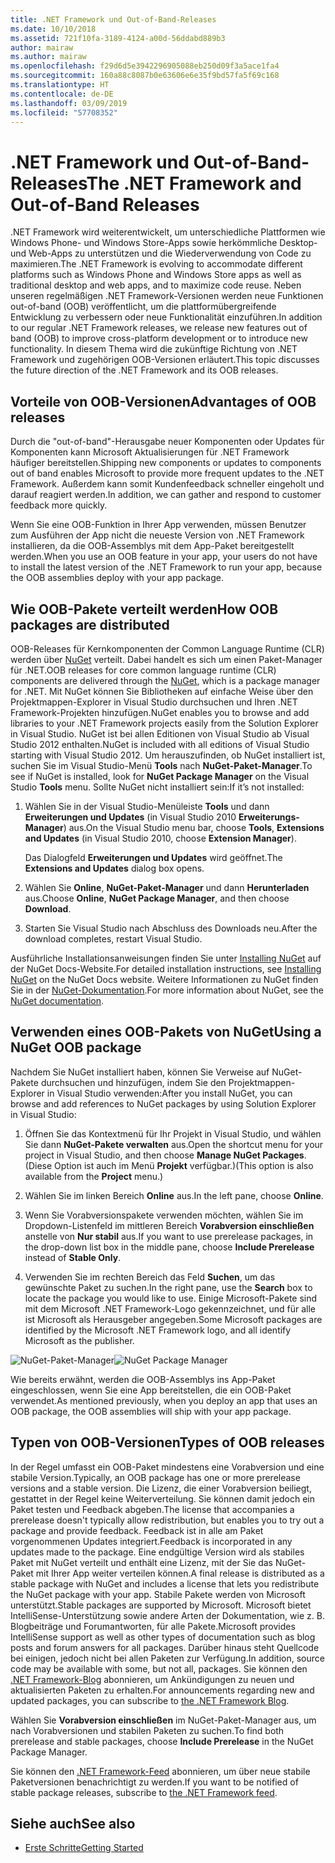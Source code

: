 ```yaml
---
title: .NET Framework und Out-of-Band-Releases
ms.date: 10/10/2018
ms.assetid: 721f10fa-3189-4124-a00d-56ddabd889b3
author: mairaw
ms.author: mairaw
ms.openlocfilehash: f29d6d5e3942296905088eb250d09f3a5ace1fa4
ms.sourcegitcommit: 160a88c8087b0e63606e6e35f9bd57fa5f69c168
ms.translationtype: HT
ms.contentlocale: de-DE
ms.lasthandoff: 03/09/2019
ms.locfileid: "57708352"
---
```

# <a name="the-net-framework-and-out-of-band-releases"></a><span data-ttu-id="8ca63-102">.NET Framework und Out-of-Band-Releases</span><span class="sxs-lookup"><span data-stu-id="8ca63-102">The .NET Framework and Out-of-Band Releases</span></span>

<span data-ttu-id="8ca63-103">.NET Framework wird weiterentwickelt, um unterschiedliche Plattformen wie Windows Phone- und Windows Store-Apps sowie herkömmliche Desktop- und Web-Apps zu unterstützen und die Wiederverwendung von Code zu maximieren.</span><span class="sxs-lookup"><span data-stu-id="8ca63-103">The .NET Framework is evolving to accommodate different platforms such as Windows Phone and Windows Store apps as well as traditional desktop and web apps, and to maximize code reuse.</span></span> <span data-ttu-id="8ca63-104">Neben unseren regelmäßigen .NET Framework-Versionen werden neue Funktionen out-of-band (OOB) veröffentlicht, um die plattformübergreifende Entwicklung zu verbessern oder neue Funktionalität einzuführen.</span><span class="sxs-lookup"><span data-stu-id="8ca63-104">In addition to our regular .NET Framework releases, we release new features out of band (OOB) to improve cross-platform development or to introduce new functionality.</span></span> <span data-ttu-id="8ca63-105">In diesem Thema wird die zukünftige Richtung von .NET Framework und zugehörigen OOB-Versionen erläutert.</span><span class="sxs-lookup"><span data-stu-id="8ca63-105">This topic discusses the future direction of the .NET Framework and its OOB releases.</span></span>

## <a name="advantages-of-oob-releases"></a><span data-ttu-id="8ca63-106">Vorteile von OOB-Versionen</span><span class="sxs-lookup"><span data-stu-id="8ca63-106">Advantages of OOB releases</span></span>
 <span data-ttu-id="8ca63-107">Durch die "out-of-band"-Herausgabe neuer Komponenten oder Updates für Komponenten kann Microsoft Aktualisierungen für .NET Framework häufiger bereitstellen.</span><span class="sxs-lookup"><span data-stu-id="8ca63-107">Shipping new components or updates to components out of band enables Microsoft to provide more frequent updates to the .NET Framework.</span></span> <span data-ttu-id="8ca63-108">Außerdem kann somit Kundenfeedback schneller eingeholt und darauf reagiert werden.</span><span class="sxs-lookup"><span data-stu-id="8ca63-108">In addition, we can gather and respond to customer feedback more quickly.</span></span>

 <span data-ttu-id="8ca63-109">Wenn Sie eine OOB-Funktion in Ihrer App verwenden, müssen Benutzer zum Ausführen der App nicht die neueste Version von .NET Framework installieren, da die OOB-Assemblys mit dem App-Paket bereitgestellt werden.</span><span class="sxs-lookup"><span data-stu-id="8ca63-109">When you use an OOB feature in your app, your users do not have to install the latest version of the .NET Framework to run your app, because the OOB assemblies deploy with your app package.</span></span>

## <a name="how-oob-packages-are-distributed"></a><span data-ttu-id="8ca63-110">Wie OOB-Pakete verteilt werden</span><span class="sxs-lookup"><span data-stu-id="8ca63-110">How OOB packages are distributed</span></span>
<span data-ttu-id="8ca63-111">OOB-Releases für Kernkomponenten der Common Language Runtime (CLR) werden über [NuGet](https://www.nuget.org/) verteilt. Dabei handelt es sich um einen Paket-Manager für .NET.</span><span class="sxs-lookup"><span data-stu-id="8ca63-111">OOB releases for core common language runtime (CLR) components are delivered through the [NuGet](https://www.nuget.org/), which is a package manager for .NET.</span></span> <span data-ttu-id="8ca63-112">Mit NuGet können Sie Bibliotheken auf einfache Weise über den Projektmappen-Explorer in Visual Studio durchsuchen und Ihren .NET Framework-Projekten hinzufügen.</span><span class="sxs-lookup"><span data-stu-id="8ca63-112">NuGet enables you to browse and add libraries to your .NET Framework projects easily from the Solution Explorer in Visual Studio.</span></span> <span data-ttu-id="8ca63-113">NuGet ist bei allen Editionen von Visual Studio ab Visual Studio 2012 enthalten.</span><span class="sxs-lookup"><span data-stu-id="8ca63-113">NuGet is included with all editions of Visual Studio starting with Visual Studio 2012.</span></span> <span data-ttu-id="8ca63-114">Um herauszufinden, ob NuGet installiert ist, suchen Sie im Visual Studio-Menü **Tools** nach **NuGet-Paket-Manager**.</span><span class="sxs-lookup"><span data-stu-id="8ca63-114">To see if NuGet is installed, look for **NuGet Package Manager** on the Visual Studio **Tools** menu.</span></span> <span data-ttu-id="8ca63-115">Sollte NuGet nicht installiert sein:</span><span class="sxs-lookup"><span data-stu-id="8ca63-115">If it’s not installed:</span></span>

1.  <span data-ttu-id="8ca63-116">Wählen Sie in der Visual Studio-Menüleiste **Tools** und dann **Erweiterungen und Updates** (in Visual Studio 2010 **Erweiterungs-Manager**) aus.</span><span class="sxs-lookup"><span data-stu-id="8ca63-116">On the Visual Studio menu bar, choose **Tools**, **Extensions and Updates** (in Visual Studio 2010, choose **Extension Manager**).</span></span>

     <span data-ttu-id="8ca63-117">Das Dialogfeld **Erweiterungen und Updates** wird geöffnet.</span><span class="sxs-lookup"><span data-stu-id="8ca63-117">The **Extensions and Updates** dialog box opens.</span></span>

2.  <span data-ttu-id="8ca63-118">Wählen Sie **Online**, **NuGet-Paket-Manager** und dann **Herunterladen** aus.</span><span class="sxs-lookup"><span data-stu-id="8ca63-118">Choose **Online**, **NuGet Package Manager**, and then choose **Download**.</span></span>

3.  <span data-ttu-id="8ca63-119">Starten Sie Visual Studio nach Abschluss des Downloads neu.</span><span class="sxs-lookup"><span data-stu-id="8ca63-119">After the download completes, restart Visual Studio.</span></span>

 <span data-ttu-id="8ca63-120">Ausführliche Installationsanweisungen finden Sie unter [Installing NuGet](/nuget/install-nuget-client-tools) auf der NuGet Docs-Website.</span><span class="sxs-lookup"><span data-stu-id="8ca63-120">For detailed installation instructions, see [Installing NuGet](/nuget/install-nuget-client-tools) on the NuGet Docs website.</span></span> <span data-ttu-id="8ca63-121">Weitere Informationen zu NuGet finden Sie in der [NuGet-Dokumentation](/nuget).</span><span class="sxs-lookup"><span data-stu-id="8ca63-121">For more information about NuGet, see the [NuGet documentation](/nuget).</span></span>

## <a name="using-a-nuget-oob-package"></a><span data-ttu-id="8ca63-122">Verwenden eines OOB-Pakets von NuGet</span><span class="sxs-lookup"><span data-stu-id="8ca63-122">Using a NuGet OOB package</span></span>
 <span data-ttu-id="8ca63-123">Nachdem Sie NuGet installiert haben, können Sie Verweise auf NuGet-Pakete durchsuchen und hinzufügen, indem Sie den Projektmappen-Explorer in Visual Studio verwenden:</span><span class="sxs-lookup"><span data-stu-id="8ca63-123">After you install NuGet, you can browse and add references to NuGet packages by using Solution Explorer in Visual Studio:</span></span>

1.  <span data-ttu-id="8ca63-124">Öffnen Sie das Kontextmenü für Ihr Projekt in Visual Studio, und wählen Sie dann **NuGet-Pakete verwalten** aus.</span><span class="sxs-lookup"><span data-stu-id="8ca63-124">Open the shortcut menu for your project in Visual Studio, and then choose **Manage NuGet Packages**.</span></span> <span data-ttu-id="8ca63-125">(Diese Option ist auch im Menü **Projekt** verfügbar.)</span><span class="sxs-lookup"><span data-stu-id="8ca63-125">(This option is also available from the **Project** menu.)</span></span>

2.  <span data-ttu-id="8ca63-126">Wählen Sie im linken Bereich **Online** aus.</span><span class="sxs-lookup"><span data-stu-id="8ca63-126">In the left pane, choose **Online**.</span></span>

3.  <span data-ttu-id="8ca63-127">Wenn Sie Vorabversionspakete verwenden möchten, wählen Sie im Dropdown-Listenfeld im mittleren Bereich **Vorabversion einschließen** anstelle von **Nur stabil** aus.</span><span class="sxs-lookup"><span data-stu-id="8ca63-127">If you want to use prerelease packages, in the drop-down list box in the middle pane, choose **Include Prerelease** instead of **Stable Only**.</span></span>

4.  <span data-ttu-id="8ca63-128">Verwenden Sie im rechten Bereich das Feld **Suchen**, um das gewünschte Paket zu suchen.</span><span class="sxs-lookup"><span data-stu-id="8ca63-128">In the right pane, use the **Search** box to locate the package you would like to use.</span></span> <span data-ttu-id="8ca63-129">Einige Microsoft-Pakete sind mit dem Microsoft .NET Framework-Logo gekennzeichnet, und für alle ist Microsoft als Herausgeber angegeben.</span><span class="sxs-lookup"><span data-stu-id="8ca63-129">Some Microsoft packages are identified by the Microsoft .NET Framework logo, and all identify Microsoft as the publisher.</span></span>

 <span data-ttu-id="8ca63-130">![NuGet-Paket-Manager](../../../docs/framework/get-started/media/clrnugetdialog.png "clrNugetDialog")</span><span class="sxs-lookup"><span data-stu-id="8ca63-130">![NuGet Package Manager](../../../docs/framework/get-started/media/clrnugetdialog.png "clrNugetDialog")</span></span>

 <span data-ttu-id="8ca63-131">Wie bereits erwähnt, werden die OOB-Assemblys ins App-Paket eingeschlossen, wenn Sie eine App bereitstellen, die ein OOB-Paket verwendet.</span><span class="sxs-lookup"><span data-stu-id="8ca63-131">As mentioned previously, when you deploy an app that uses an OOB package, the OOB assemblies will ship with your app package.</span></span>

## <a name="types-of-oob-releases"></a><span data-ttu-id="8ca63-132">Typen von OOB-Versionen</span><span class="sxs-lookup"><span data-stu-id="8ca63-132">Types of OOB releases</span></span>
 <span data-ttu-id="8ca63-133">In der Regel umfasst ein OOB-Paket mindestens eine Vorabversion und eine stabile Version.</span><span class="sxs-lookup"><span data-stu-id="8ca63-133">Typically, an OOB package has one or more prerelease versions and a stable version.</span></span> <span data-ttu-id="8ca63-134">Die Lizenz, die einer Vorabversion beiliegt, gestattet in der Regel keine Weiterverteilung. Sie können damit jedoch ein Paket testen und Feedback abgeben.</span><span class="sxs-lookup"><span data-stu-id="8ca63-134">The license that accompanies a prerelease doesn't typically allow redistribution, but enables you to try out a package and provide feedback.</span></span> <span data-ttu-id="8ca63-135">Feedback ist in alle am Paket vorgenommenen Updates integriert.</span><span class="sxs-lookup"><span data-stu-id="8ca63-135">Feedback is incorporated in any updates made to the package.</span></span> <span data-ttu-id="8ca63-136">Eine endgültige Version wird als stabiles Paket mit NuGet verteilt und enthält eine Lizenz, mit der Sie das NuGet-Paket mit Ihrer App weiter verteilen können.</span><span class="sxs-lookup"><span data-stu-id="8ca63-136">A final release is distributed as a stable package with NuGet and includes a license that lets you redistribute the NuGet package with your app.</span></span> <span data-ttu-id="8ca63-137">Stabile Pakete werden von Microsoft unterstützt.</span><span class="sxs-lookup"><span data-stu-id="8ca63-137">Stable packages are supported by Microsoft.</span></span> <span data-ttu-id="8ca63-138">Microsoft bietet IntelliSense-Unterstützung sowie andere Arten der Dokumentation, wie z. B. Blogbeiträge und Forumantworten, für alle Pakete.</span><span class="sxs-lookup"><span data-stu-id="8ca63-138">Microsoft provides IntelliSense support as well as other types of documentation such as blog posts and forum answers for all packages.</span></span> <span data-ttu-id="8ca63-139">Darüber hinaus steht Quellcode bei einigen, jedoch nicht bei allen Paketen zur Verfügung.</span><span class="sxs-lookup"><span data-stu-id="8ca63-139">In addition, source code may be available with some, but not all, packages.</span></span> <span data-ttu-id="8ca63-140">Sie können den [.NET Framework-Blog](https://devblogs.microsoft.com/dotnet/) abonnieren, um Ankündigungen zu neuen und aktualisierten Paketen zu erhalten.</span><span class="sxs-lookup"><span data-stu-id="8ca63-140">For announcements regarding new and updated packages, you can subscribe to [the .NET Framework Blog](https://devblogs.microsoft.com/dotnet/).</span></span>

 <span data-ttu-id="8ca63-141">Wählen Sie **Vorabversion einschließen** im NuGet-Paket-Manager aus, um nach Vorabversionen und stabilen Paketen zu suchen.</span><span class="sxs-lookup"><span data-stu-id="8ca63-141">To find both prerelease and stable packages, choose **Include Prerelease** in the NuGet Package Manager.</span></span>

 <span data-ttu-id="8ca63-142">Sie können den [.NET Framework-Feed](https://nuget.org/api/v2/curated-feeds/dotnetframework/Packages/) abonnieren, um über neue stabile Paketversionen benachrichtigt zu werden.</span><span class="sxs-lookup"><span data-stu-id="8ca63-142">If you want to be notified of stable package releases, subscribe to [the .NET Framework feed](https://nuget.org/api/v2/curated-feeds/dotnetframework/Packages/).</span></span>

## <a name="see-also"></a><span data-ttu-id="8ca63-143">Siehe auch</span><span class="sxs-lookup"><span data-stu-id="8ca63-143">See also</span></span>

- [<span data-ttu-id="8ca63-144">Erste Schritte</span><span class="sxs-lookup"><span data-stu-id="8ca63-144">Getting Started</span></span>](../../../docs/framework/get-started/index.md)